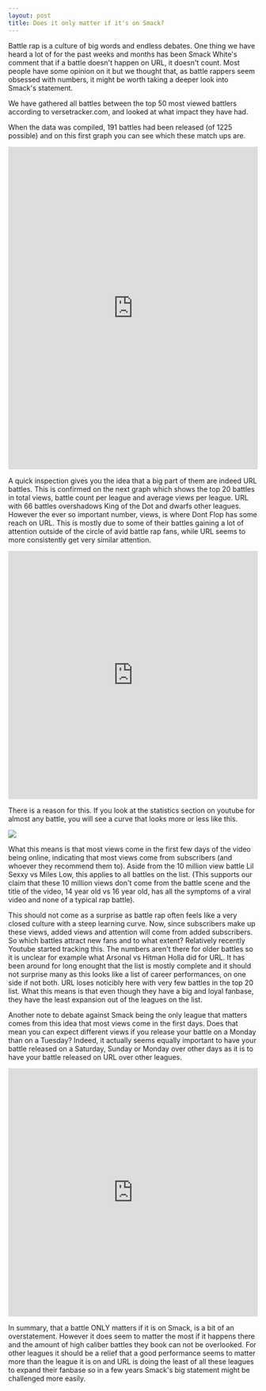 ```yaml
---
layout: post
title: Does it only matter if it's on Smack?
---
```


Battle rap is a culture of big words and endless debates. One thing we have heard a lot of for the past weeks and months has been Smack White's comment that if a battle doesn't happen on URL, it doesn't count. Most people have some opinion on it but we thought that, as battle rappers seem obsessed with numbers, it might be worth taking a deeper look into Smack's statement.

We have gathered all battles between the top 50 most viewed battlers according to versetracker.com, and looked at what impact they have had.

When the data was compiled, 191 battles had been released (of 1225 possible) and on this first graph you can see which these match ups are.

<iframe src='http://hjonasson.github.io/top50/' width='100%' height='650' frameborder='0'></iframe>

A quick inspection gives you the idea that a big part of them are indeed URL battles. This is confirmed on the next graph which shows the top 20 battles in total views, battle count per league and average views per league. URL with 66 battles overshadows King of the Dot and dwarfs other leagues. However the ever so important number, views, is where Dont Flop has some reach on URL. This is mostly due to some of their battles gaining a lot of attention outside of the circle of avid battle rap fans, while URL seems to more consistently get very similar attention.

<iframe src='http://hjonasson.github.io/topBar/' width='100%' height='500' frameborder='0'></iframe>

There is a reason for this. If you look at the statistics section on youtube for almost any battle, you will see a curve that looks more or less like this. 

<img src='views.png'></img>

What this means is that most views come in the first few days of the video being online, indicating that most views come from subscribers (and whoever they recommend them to). Aside from the 10 million view battle Lil Sexxy vs Miles Low, this applies to all battles on the list. (This supports our claim that these 10 million views don't come from the battle scene and the title of the video, 14 year old vs 16 year old, has all the symptoms of a viral video and none of a typical rap battle).

This should not come as a surprise as battle rap often feels like a very closed culture with a steep learning curve. Now, since subscribers make up these views, added views and attention will come from added subscribers. So which battles attract new fans and to what extent? Relatively recently Youtube started tracking this. The numbers aren't there for older battles so it is unclear for example what Arsonal vs Hitman Holla did for URL. It has been around for long enought that the list is mostly complete and it should not surprise many as this looks like a list of career performances, on one side if not both. URL loses noticibly here with very few battles in the top 20 list. What this means is that even though they have a big and loyal fanbase, they have the least expansion out of the leagues on the list.

Another note to debate against Smack being the only league that matters comes from this idea that most views come in the first days. Does that mean you can expect different views if you release your battle on a Monday than on a Tuesday? Indeed, it actually seems equally important to have your battle released on a Saturday, Sunday or Monday over other days as it is to have your battle released on URL over other leagues.

<iframe src='http://hjonasson.github.io/topBar2/' width='100%' height='500' frameborder='0'></iframe>

In summary, that a battle ONLY matters if it is on Smack, is a bit of an overstatement. However it does seem to matter the most if it happens there and the amount of high caliber battles they book can not be overlooked. For other leagues it should be a relief that a good performance seems to matter more than the league it is on and URL is doing the least of all these leagues to expand their fanbase so in a few years Smack's big statement might be challenged more easily.
